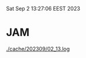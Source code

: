 Sat Sep  2 13:27:06 EEST 2023
# JAM
<a href='./cache/202309/02_13.log'>./cache/202309/02_13.log</a>
